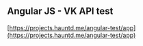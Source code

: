 Angular JS - VK API test
---

[https://projects.hauntd.me/angular-test/app](https://projects.hauntd.me/angular-test/app)
